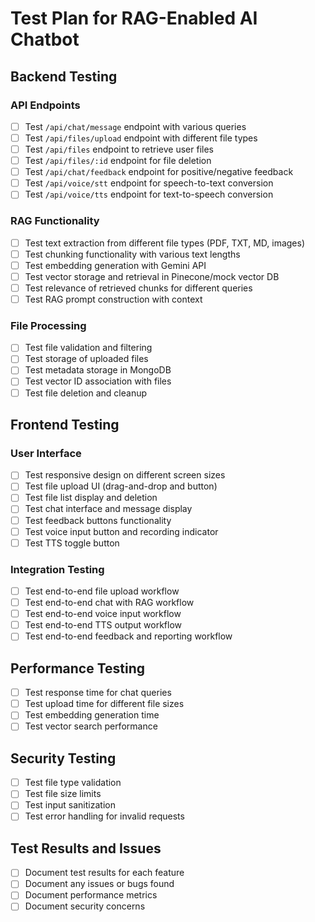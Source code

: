 # Test Plan for RAG-Enabled AI Chatbot

## Backend Testing

### API Endpoints
- [ ] Test `/api/chat/message` endpoint with various queries
- [ ] Test `/api/files/upload` endpoint with different file types
- [ ] Test `/api/files` endpoint to retrieve user files
- [ ] Test `/api/files/:id` endpoint for file deletion
- [ ] Test `/api/chat/feedback` endpoint for positive/negative feedback
- [ ] Test `/api/voice/stt` endpoint for speech-to-text conversion
- [ ] Test `/api/voice/tts` endpoint for text-to-speech conversion

### RAG Functionality
- [ ] Test text extraction from different file types (PDF, TXT, MD, images)
- [ ] Test chunking functionality with various text lengths
- [ ] Test embedding generation with Gemini API
- [ ] Test vector storage and retrieval in Pinecone/mock vector DB
- [ ] Test relevance of retrieved chunks for different queries
- [ ] Test RAG prompt construction with context

### File Processing
- [ ] Test file validation and filtering
- [ ] Test storage of uploaded files
- [ ] Test metadata storage in MongoDB
- [ ] Test vector ID association with files
- [ ] Test file deletion and cleanup

## Frontend Testing

### User Interface
- [ ] Test responsive design on different screen sizes
- [ ] Test file upload UI (drag-and-drop and button)
- [ ] Test file list display and deletion
- [ ] Test chat interface and message display
- [ ] Test feedback buttons functionality
- [ ] Test voice input button and recording indicator
- [ ] Test TTS toggle button

### Integration Testing
- [ ] Test end-to-end file upload workflow
- [ ] Test end-to-end chat with RAG workflow
- [ ] Test end-to-end voice input workflow
- [ ] Test end-to-end TTS output workflow
- [ ] Test end-to-end feedback and reporting workflow

## Performance Testing
- [ ] Test response time for chat queries
- [ ] Test upload time for different file sizes
- [ ] Test embedding generation time
- [ ] Test vector search performance

## Security Testing
- [ ] Test file type validation
- [ ] Test file size limits
- [ ] Test input sanitization
- [ ] Test error handling for invalid requests

## Test Results and Issues
- [ ] Document test results for each feature
- [ ] Document any issues or bugs found
- [ ] Document performance metrics
- [ ] Document security concerns

